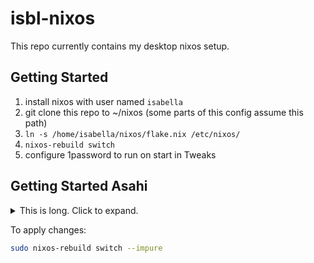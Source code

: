 # isbl-nixos

This repo currently contains my desktop nixos setup.

## Getting Started

1. install nixos with user named `isabella`
2. git clone this repo to ~/nixos (some parts of this config assume this path)
3. `ln -s /home/isabella/nixos/flake.nix /etc/nixos/`
4. `nixos-rebuild switch`
5. configure 1password to run on start in Tweaks

## Getting Started Asahi

<details>
<summary>This is long. Click to expand.</summary>

(it's written from memory so might be incomplete somewhere)

1. Boot into the installer. [guide](https://github.com/tpwrules/nixos-apple-silicon/blob/main/docs/uefi-standalone.md)
2. Delete existing install (if exists)
   ```sh
   sgdisk /dev/nvme0n1 -p
   sgdisk /dev/nvme0n1 -d=X # replace X with old partition, probably 5
   ```
3. Create new partition

```sh
sgdisk /dev/nvme0n1 -p # to see preexisting partitions
sgdisk /dev/nvme0n1 -n 0:0 -s
sgdisk /dev/nvme0n1 -p # look for the new partition
cryptsetup luksFormat /dev/nvme0n1p5
cryptsetup luksOpen /dev/nvme0n1p5 cryptroot
mkfs.ext4 -L nixos /dev/mapper/cryptroot
```

4. Mount everything and copy stuff

```sh
mount /dev/disk/by-label/nixos /mnt
mkdir /mnt/boot
mount /dev/disk/by-partuuid/`cat /proc/device-tree/chosen/asahi,efi-system-partition` /mnt/boot
```

5. Generate config

```sh
nixos-generate-config --root /mnt
cp -r /etc/nixos/apple-silicon-support /mnt/etc/nixos/
chmod -R +w /mnt/etc/nixos/
nano /mnt/etc/nixos/configuration.nix
```

6. Deal with firmware+flakes

```sh
mkdir -p /mnt/etc/nixos/firmware && cp /mnt/boot/asahi/{all_firmware.tar.gz,kernelcache*} /mnt/etc/nixos/firmware
cd /mnt/etc/nixos/firmware
nix-shell -p git
git init
git config user.name "Isabella Skorepova"
git config user.email "isabella@skorepova.info"
git commit -am "firmware"
```

7. Change config a bit

```nix
imports =
  [
    ./hardware-configuration.nix
    ./apple-silicon-support
  ];

# Use the systemd-boot EFI boot loader.
boot.loader.systemd-boot.enable = true;
boot.loader.efi.canTouchEfiVariables = false;

hardware.asahi.pkgsSystem = "x86_64-linux";
networking.wireless.iwd = {enable=true; settings.General.EnableNetworkConfiguration = true; } ;
hardware.asahi.peripheralFirmwareDirectory = ./firmware;
networking.hostName = "IsblAsahi";
users.users.isabella = {
  isNormalUser = true;
  extraGroups = ["wheel"];
};
nix.settings.experimental-features = [ "nix-command" "flakes" ];
environment.systemPackages = with pkgs; [
  git vim
];
```

8. WiFi

```sh
iwctl
station wlan0 show
station wlan0 connect-hidden wifiname
# wait for password prompt
```

9. Install

```sh
systemctl restart systemd-timesyncd
nixos-install
reboot
```

10. Post-install

- Login as root and `passwd isabella`
- Login as isabella
- `iwctl` to connect to WiFi
- `git clone https://github.com/CodeWitchBella/nixos`
- `sudo ln -s /home/isabella/nixos/flake.nix /etc/nixos/`
- `sudo nixos-rebuild switch --impure`
- reboot

</details>

To apply changes:

```sh
sudo nixos-rebuild switch --impure
```
